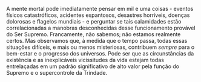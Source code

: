 A mente mortal pode imediatamente pensar em mil e uma coisas - eventos físicos catastróficos, acidentes espantosos, desastres horríveis, doenças dolorosas e flagelos mundiais - e perguntar se tais calamidades estão correlacionadas a manobras desconhecidas desse funcionamento provável do Ser Supremo. Francamente, não sabemos; não estamos realmente certos. Mas observamos que, à medida que o tempo passa, todas essas situações difíceis, e mais ou menos misteriosas, contribuem *sempre* para o bem-estar e o progresso dos universos. Pode ser que as circunstâncias da existência e as inexplicáveis vicissitudes da vida estejam todas entrelaçadas em um padrão significativo de alto valor pela função do Supremo e o supercontrole da Trindade.